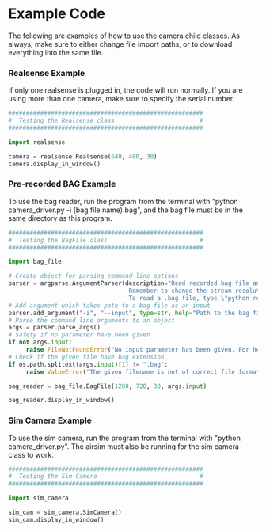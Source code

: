 # Example Code

The following are examples of how to use the camera child classes. As always, make sure to either change file import paths,
or to download everything into the same file.

### Realsense Example

If only one realsense is plugged in, the code will run normally. If you are using more than one camera, make sure to specify the serial number.

```Python
#######################################################
#  Testing the Realsense class                        #
#######################################################

import realsense

camera = realsense.Realsense(640, 480, 30)
camera.display_in_window()
```

### Pre-recorded BAG Example

To use the bag reader, run the program from the terminal
with "python camera_driver.py -i (bag file name).bag", and the bag
file must be in the same directory as this program.

```Python
#######################################################
#  Testing the BagFile class                          #
#######################################################

import bag_file

# Create object for parsing command-line options
parser = argparse.ArgumentParser(description="Read recorded bag file and display depth and color streams.\
                                  Remember to change the stream resolution, fps and format to match the recorded.\
                                  To read a .bag file, type \"python read_bag.py --input bag_name.bag\"")
# Add argument which takes path to a bag file as an input
parser.add_argument("-i", "--input", type=str, help="Path to the bag file")
# Parse the command line arguments to an object
args = parser.parse_args()
# Safety if no parameter have been given
if not args.input:
     raise FileNotFoundError("No input parameter has been given. For help type --help")
# Check if the given file have bag extension
if os.path.splitext(args.input)[1] != ".bag":
     raise ValueError("The given filename is not of correct file format, only .bag accepted")

bag_reader = bag_file.BagFile(1280, 720, 30, args.input)

bag_reader.display_in_window()
```

### Sim Camera Example

To use the sim camera, run the program from the terminal
with "python camera_driver.py". The airsim must also be running
for the sim camera class to work.

```Python
#######################################################
#  Testing the Sim Camera                             #
#######################################################

import sim_camera

sim_cam = sim_camera.SimCamera()
sim_cam.display_in_window()
```

